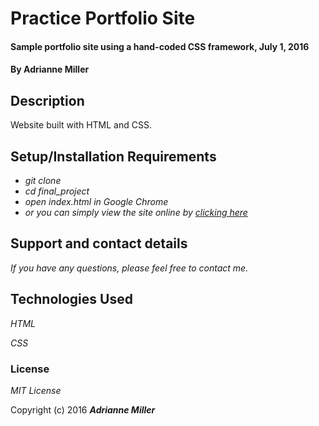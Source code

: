 # Practice Portfolio Site

#### Sample portfolio site using a hand-coded CSS framework, July 1, 2016

#### By Adrianne Miller

## Description

Website built with HTML and CSS.

## Setup/Installation Requirements

* _git clone_
* _cd final_project_
* _open index.html in Google Chrome_
* _or you can simply view the site online by [clicking here](http://adriannem.github.io/practice-portfolio-site/)_


## Support and contact details

_If you have any questions, please feel free to contact me._

## Technologies Used

_HTML_

_CSS_

### License

*MIT License*

Copyright (c) 2016 **_Adrianne Miller_**
